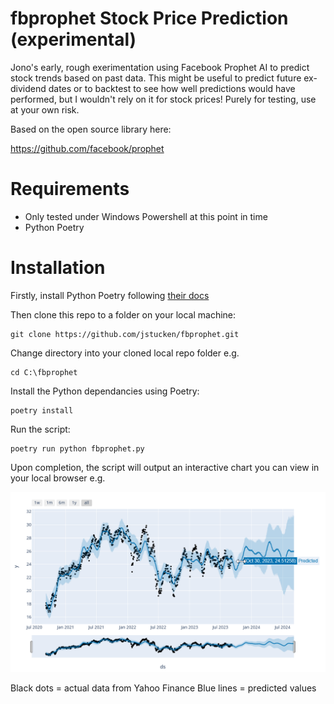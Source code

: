 # fbprophet Stock Price Prediction (experimental)

Jono's early, rough exerimentation using Facebook Prophet AI to predict stock trends based
on past data. This might be useful to predict future ex-dividend dates or to backtest to
see how well predictions would have performed, but I wouldn't rely on it for stock prices!
Purely for testing, use at your own risk.

Based on the open source library here:

https://github.com/facebook/prophet

# Requirements
- Only tested under Windows Powershell at this point in time
- Python Poetry

# Installation

Firstly, install Python Poetry following [their docs](https://python-poetry.org/docs/)

Then clone this repo to a folder on your local machine:

    git clone https://github.com/jstucken/fbprophet.git

Change directory into your cloned local repo folder e.g.

    cd C:\fbprophet

Install the Python dependancies using Poetry:

    poetry install

Run the script:

    poetry run python fbprophet.py

Upon completion, the script will output an interactive chart you can view in your local browser e.g.

![Example Graph](images/example.png)

Black dots = actual data from Yahoo Finance
Blue lines = predicted values